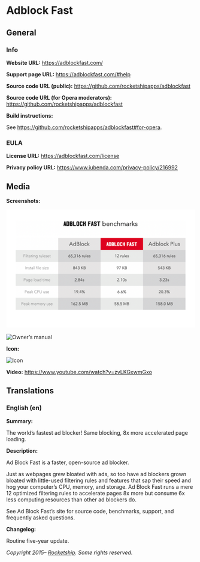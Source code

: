 # Adblock Fast

## General

### Info

**Website URL:** https://adblockfast.com/

**Support page URL:** https://adblockfast.com/#help

**Source code URL (public):** https://github.com/rocketshipapps/adblockfast

**Source code URL (for Opera moderators):** https://github.com/rocketshipapps/adblockfast

**Build instructions:**

See https://github.com/rocketshipapps/adblockfast#for-opera.

### EULA

**License URL:** https://adblockfast.com/license

**Privacy policy URL:** https://www.iubenda.com/privacy-policy/216992

## Media

**Screenshots:**

![Extension benchmarks](chrome/screenshots/benchmarks.png)

![Owner’s manual](chrome/screenshots/manual.png)

**Icon:**

![Icon](icons/icon.png)

**Video:** https://www.youtube.com/watch?v=zvLKGxwmGxo

## Translations

### English (en)

**Summary:**

The world’s fastest ad blocker! Same blocking, 8x more accelerated page loading.

**Description:**

Ad Block Fast is a faster, open-source ad blocker.

Just as webpages grew bloated with ads, so too have ad blockers grown bloated with little-used
filtering rules and features that sap their speed and hog your computer’s CPU, memory, and storage.
Ad Block Fast runs a mere 12 optimized filtering rules to accelerate pages 8x more but consume 6x
less computing resources than other ad blockers do.

See Ad Block Fast’s site for source code, benchmarks, support, and frequently asked questions.

**Changelog:**

Routine five-year update.

_Copyright 2015– [Rocketship](https://rocketshipapps.com/). Some rights reserved._
